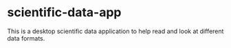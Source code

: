 # scientific-data-app
 This is a desktop scientific data application to help read and look at different data formats. 

